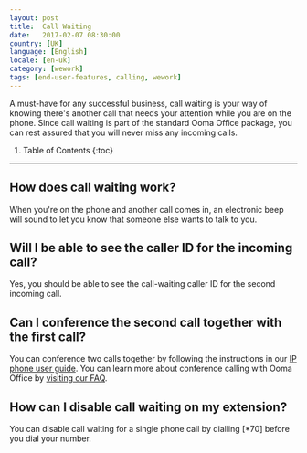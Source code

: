 ```yaml
---
layout: post
title:  Call Waiting
date:   2017-02-07 08:30:00
country: [UK]
language: [English]
locale: [en-uk]
category: [wework]
tags: [end-user-features, calling, wework]
---
```


A must-have for any successful business, call waiting is your way of knowing there's another call that needs your attention while you are on the phone. Since call waiting is part of the standard Ooma Office package, you can rest assured that you will never miss any incoming calls.

1. Table of Contents
{:toc}
* * *

## How does call waiting work?

When you're on the phone and another call comes in, an electronic beep will sound to let you know that someone else wants to talk to you.

## Will I be able to see the caller ID for the incoming call?

Yes, you should be able to see the call-waiting caller ID for the second incoming call.

## Can I conference the second call together with the first call?

You can conference two calls together by following the instructions in our [IP phone user guide](/uk/en/yealink-user-guide#three-way-call-conferencing). You can learn more about conference calling with Ooma Office by [visiting our FAQ](/uk/en/three-way-call-conferencing).

## How can I disable call waiting on my extension?

You can disable call waiting for a single phone call by dialling [*70] before you dial your number.